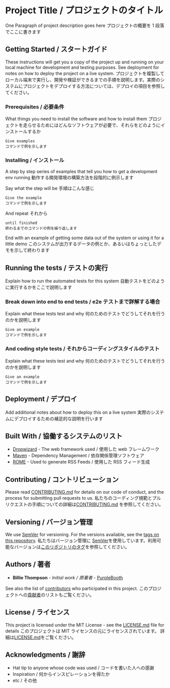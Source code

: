 # Project Title / プロジェクトのタイトル

One Paragraph of project description goes here
プロジェクトの概要を 1 段落でここに書きます

## Getting Started / スタートガイド

These instructions will get you a copy of the project up and running on your local machine for development and testing purposes. See deployment for notes on how to deploy the project on a live system.
プロジェクトを複製してローカル端末で実行し、開発や検証ができるまでの手順を説明します。実際のシステムにプロジェクトをデプロイする方法については、デプロイの項目を参照してください。

### Prerequisites / 必要条件

What things you need to install the software and how to install them
プロジェクトを走らせるためにはどんなソフトウェアが必要で、それらをどのようにインストールするか

```
Give examples
コマンドで例を示します
```

### Installing / インストール

A step by step series of examples that tell you how to get a development env running
動作する開発環境の構築方法を段階的に例示します

Say what the step will be
手順はこんな感じ

```
Give the example
コマンドで例を示します
```

And repeat
それから

```
until finished
終わるまでのコマンドの例を繰り返します
```

End with an example of getting some data out of the system or using it for a little demo
このシステムが出力するデータの例とか、あるいはちょっとしたデモを示して終わります

## Running the tests / テストの実行

Explain how to run the automated tests for this system
自動テストをどのように実行するかをここで説明します

### Break down into end to end tests / e2e テストまで詳解する場合

Explain what these tests test and why
何のためのテストでどうしてそれを行うのかを説明します

```
Give an example
コマンドで例を示します
```

### And coding style tests / それからコーディングスタイルのテスト

Explain what these tests test and why
何のためのテストでどうしてそれを行うのかを説明します

```
Give an example
コマンドで例を示します
```

## Deployment / デプロイ

Add additional notes about how to deploy this on a live system
実際のシステムにデプロイするための補足的な説明を行います

## Built With / 協働するシステムのリスト

- [Dropwizard](http://www.dropwizard.io/1.0.2/docs/) - The web framework used / 使用した web フレームワーク
- [Maven](https://maven.apache.org/) - Dependency Management / 依存関係管理ソフトウェア
- [ROME](https://rometools.github.io/rome/) - Used to generate RSS Feeds / 使用した RSS フィード生成

## Contributing / コントリビューション

Please read [CONTRIBUTING.md](https://gist.github.com/PurpleBooth/b24679402957c63ec426) for details on our code of conduct, and the process for submitting pull requests to us.
私たちのコーディング規範とプルリクエストの手順についての詳細は[CONTRIBUTING.md](https://gist.github.com/PurpleBooth/b24679402957c63ec426) を参照してください。

## Versioning / バージョン管理

We use [SemVer](http://semver.org/) for versioning. For the versions available, see the [tags on this repository](https://github.com/your/project/tags).
私たちはバージョン管理に [SemVer](http://semver.org/)を使用しています。利用可能なバージョンは[このリポジトリのタグ](https://github.com/your/project/tags)を参照してください。

## Authors / 著者

- **Billie Thompson** - _Initial work / 原著者_ - [PurpleBooth](https://github.com/PurpleBooth)

See also the list of [contributors](https://github.com/your/project/contributors) who participated in this project.
このプロジェクトへの[貢献者](<(https://github.com/your/project/contributors)>)のリストもご覧ください。

## License / ライセンス

This project is licensed under the MIT License - see the [LICENSE.md](LICENSE.md) file for details
このプロジェクトは MIT ライセンスの元にライセンスされています。 詳細は[LICENSE.md](LICENSE.md)をご覧ください。

## Acknowledgments / 謝辞

- Hat tip to anyone whose code was used / コードを書いた人への感謝
- Inspiration / 何からインスピレーションを得たか
- etc / その他
